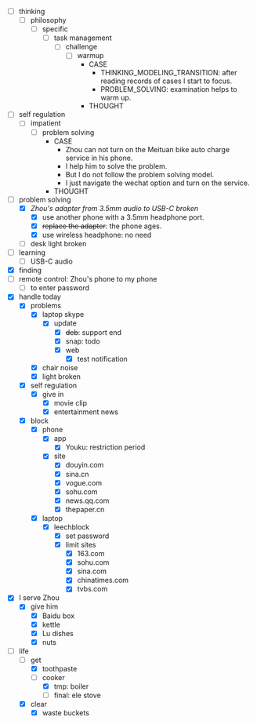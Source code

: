 - [ ] thinking
    - [ ] philosophy
        - [ ] specific
            - [ ] task management
                - [ ] challenge
                    - [ ] warmup
                        - CASE
                            - THINKING_MODELING_TRANSITION: after reading records of cases I start to focus.
                            - PROBLEM_SOLVING: examination helps to warm up.
                        - THOUGHT
- [ ] self regulation
    - [ ] impatient
        - [ ] problem solving
            - CASE
                - Zhou can not turn on the Meituan bike auto charge service in his phone.
                - I help him to solve the problem.
                - But I do not follow the problem solving model.
                - I just navigate the wechat option and turn on the service.
            - THOUGHT
- [ ] problem solving
    - [x] *Zhou's adapter from 3.5mm audio to USB-C broken*
        - [x] use another phone with a 3.5mm headphone port.
        - [x] ~~replace the adapter~~: the phone ages.
        - [x] use wireless headphone: no need
    - [ ] desk light broken
- [ ] learning
    - [ ] USB-C audio
- [x] finding
- [ ] remote control: Zhou's phone to my phone
    - [ ] to enter password
- [x] handle today
    - [x] problems
        - [x] laptop skype
            - [x] update
                - [x] ~~deb~~: support end
                - [x] snap: todo
                - [x] web
                    - [x] test notification
        - [x] chair noise
        - [x] light broken
    - [x] self regulation
        - [x] give in
            - [x] movie clip
            - [x] entertainment news
    - [x] block
        - [x] phone
            - [x] app
                - [x] Youku: restriction period
            - [x] site
                - [x] douyin.com
                - [x] sina.cn
                - [x] vogue.com
                - [x] sohu.com
                - [x] news.qq.com
                - [x] thepaper.cn
        - [x] laptop
            - [x] leechblock
                - [x] set password
                - [x] limit sites
                    - [x] 163.com
                    - [x] sohu.com
                    - [x] sina.com
                    - [x] chinatimes.com
                    - [x] tvbs.com
- [x] I serve Zhou
    - [x] give him
        - [x] Baidu box
        - [x] kettle
        - [x] Lu dishes
        - [x] nuts
- [ ] life
    - [ ] get
        - [x] toothpaste
        - [ ] cooker
            - [x] tmp: boiler
            - [ ] final: ele stove
    - [x] clear
        - [x] waste buckets